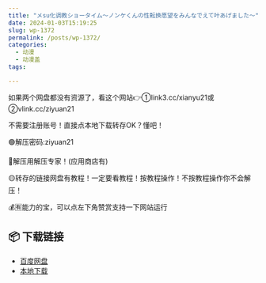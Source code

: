 ```yaml
---
title: "メsu化调教ショータイム～ノンケくんの性転换愿望をみんなでえて叶あげました～"
date: 2024-01-03T15:19:25
slug: wp-1372
permalink: /posts/wp-1372/
categories:
  - 动漫
  - 动漫盖
tags:

---
```


如果两个网盘都没有资源了，看这个网站👉①link3.cc/xianyu21或②vlink.cc/ziyuan21

不需要注册账号！直接点本地下载转存OK？懂吧！

🟢解压密码:ziyuan21

🔵解压用解压专家！(应用商店有)

🟡转存的链接网盘有教程！一定要看教程！按教程操作！不按教程操作你不会解压！

💰🈶能力的宝，可以点左下角赞赏支持一下网站运行

## 📦 下载链接
- [百度网盘](https://blziyuan21.com/pay-download/1372?key=d6446788de&down_id=0)
- [本地下载](https://blziyuan21.com/pay-download/1372?key=d6446788de&down_id=1)

